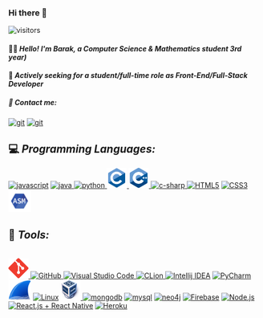 ### Hi there 👋

![visitors](https://visitor-badge.laobi.icu/badge?page_id=barakamram.barakamram)

#### 👨‍🎓 *Hello! I'm Barak, a Computer Science & Mathematics student 3rd year)*
#### 💼 *Actively seeking for a student/full-time role as Front-End/Full-Stack Developer*

##### 💬 Contact me:
<a href="https://www.linkedin.com/in/barak-amram-a7a329227/" target="git"> <img src="https://img.shields.io/badge/LinkedIn-0077B5?style=for-the-badge&logo=linkedin&logoColor=white" alt="git"></a> <a href="mailto:barak55amram@gmail.com" target="git"> <img src="https://img.shields.io/badge/Gmail-D14836?style=for-the-badge&logo=gmail&logoColor=white" alt="git"></a>

## 💻 *Programming Languages:*

<a href="https://developer.mozilla.org/he/docs/Web/JavaScript" title="JavaScript"> <img src="https://github.com/tomchen/stack-icons/blob/master/logos/javascript.svg" alt="javascript" width="40" height="40"/></a>
<a href="https://www.java.com" title="Java"> <img src="https://github.com/tomchen/stack-icons/blob/master/logos/java.svg" alt="java" width="40" height="40"/>  </a>
<a href="https://www.python.org" title="Python"> <img src="https://github.com/tomchen/stack-icons/blob/master/logos/python.svg" alt="python" width="40" height="40"/>  </a>
<a href="https://www.cprogramming.com/" title="C"> <img src="https://raw.githubusercontent.com/devicons/devicon/master/icons/c/c-original.svg" alt="c" width="40" height="40"/> </a>
<a href="https://www.w3schools.com/cpp/" title="C++"> <img src="https://raw.githubusercontent.com/devicons/devicon/master/icons/cplusplus/cplusplus-original.svg" alt="cplusplus" width="40" height="40"/> </a>
<a href="https://www.w3schools.com/cs/" title="C#"> <img src="https://github.com/tomchen/stack-icons/blob/master/logos/c-sharp.svg" alt="c-sharp" width="40" height="40"/> </a>
<a href="https://developer.mozilla.org/he/docs/Web/HTML" title="HTML5"> <img src="https://github.com/tomchen/stack-icons/blob/master/logos/html-5.svg" alt="HTML5" width="40" height="40"/></a>
<a href="https://developer.mozilla.org/en-US/docs/Web/CSS" title="CSS3"> <img src="https://github.com/tomchen/stack-icons/blob/master/logos/css-3.svg" alt="CSS3" width="40" height="40"/></a>
<a href="https://www.asm-smt.com/en/" title="Assembly"> <img src="https://github.com/Jewgah/MyIcons/blob/master/assembly.png" alt="ASM" width="45" height="45"/></a>

## 🧰 *Tools:*
<br />
<a href="https://git-scm.com/" title="Git"> <img src="https://github.com/Jewgah/MyIcons/blob/master/git.svg" alt="Git" width="40" height="40"/>  </a>
<a href="https://git-scm.com/" title="GitHub"> <img src="https://upload.wikimedia.org/wikipedia/commons/thumb/a/ae/Github-desktop-logo-symbol.svg/1024px-Github-desktop-logo-symbol.svg.png" alt="GitHub" width="40" height="40"/>  </a>
<a href="https://code.visualstudio.com/" title="Visual Studio Code"> <img src="https://github.com/tomchen/stack-icons/blob/master/logos/visual-studio-code.svg" alt="Visual Studio Code" width="40" height="40"/>  </a>
<a href="https://unity.com/" title="Unity"> <img src="https://github.com/tomchen/stack-icons/blob/master/logos/unity.svg" alt="CLion" width="40" height="40"/>  </a>
<a href="https://www.jetbrains.com/idea/" title="IntelliJ IDEA"> <img src="https://github.com/tomchen/stack-icons/blob/master/logos/intellij-idea.svg" alt="Intellij IDEA" width="40" height="40"/></a>
<a href="https://www.jetbrains.com/pycharm/" title="PyCharm"> <img src="https://github.com/tomchen/stack-icons/blob/master/logos/pycharm.svg" alt="PyCharm" width="40" height="40"/></a>
<a href="https://www.wireshark.org/" title="WireShark"> <img src="https://github.com/Jewgah/MyIcons/blob/master/Wireshark.png" alt="WireShark" width="45" height="40"/></a>
<a href="https://en.wikipedia.org/wiki/Linux" title="Linux"> <img src="https://github.com/tomchen/stack-icons/blob/master/logos/linux-tux.svg" alt="Linux" width="40" height="40"/></a>
<a href="https://www.virtualbox.org/" title="Oracle VM VirtualBox"> <img src="https://github.com/Jewgah/MyIcons/blob/master/Virtualbox_logo.png" alt="VirtualBox" width="40" height="40"/>  </a>
<a href="https://www.mongodb.com/" title="MongoDB"> <img src="https://img.icons8.com/color/50/000000/mongodb.png" alt="mongodb" width="40" height="40"/></a>
<a href="https://www.mysql.com/" title="MySQL"> <img src="https://github.com/tomchen/stack-icons/blob/master/logos/mysql.svg" alt="mysql" width="40" height="40"/></a>
<a href="https://neo4j.com/" title="Neo4j"> <img src="https://github.com/tomchen/stack-icons/blob/master/logos/neo4j.svg" alt="neo4j" width="40" height="40"/></a>
<a href="https://firebase.google.com/" title="Firebase"> <img src="https://github.com/tomchen/stack-icons/blob/master/logos/firebase.svg" alt="Firebase" width="40" height="40"/></a>
<a href="https://nodejs.org/en/" title="Node.js"> <img src="https://github.com/tomchen/stack-icons/blob/master/logos/nodejs.svg" alt="Node.js" width="40" height="40"/></a>
<a href="https://reactjs.org/" title="React.js + React Native"> <img src="https://github.com/tomchen/stack-icons/blob/master/logos/react.svg" alt="React.js + React Native" width="40" height="40"/></a>
<a href="https://heroku.com/" title="Heroku"> <img src="https://github.com/tomchen/stack-icons/blob/master/logos/heroku.svg" alt="Heroku" width="40" height="40"/></a>
<br />

<!--
**barakamram/barakamram** is a ✨ _special_ ✨ repository because its `README.md` (this file) appears on your GitHub profile.

Here are some ideas to get you started:

- 🔭 I’m currently working on ...
- 🌱 I’m currently learning ...
- 👯 I’m looking to collaborate on ...
- 🤔 I’m looking for help with ...
- 💬 Ask me about ...
- 📫 How to reach me: ...
- 😄 Pronouns: ...
- ⚡ Fun fact: ...
-->
